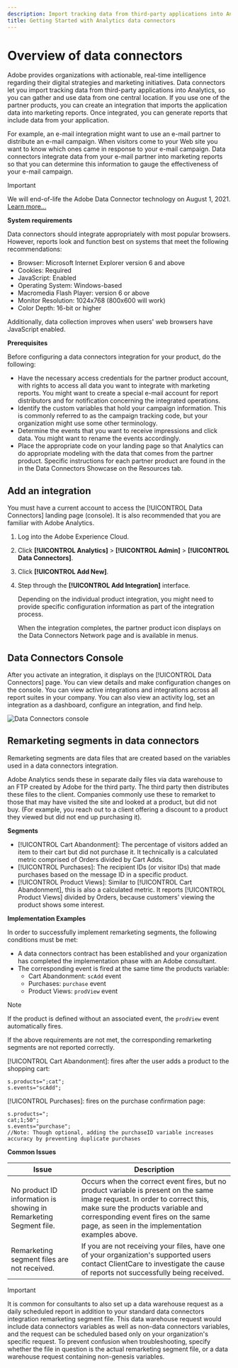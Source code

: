 ```yaml
---
description: Import tracking data from third-party applications into Analytics.
title: Getting Started with Analytics data connectors
---
```


# Overview of data connectors

Adobe provides organizations with actionable, real-time intelligence regarding their digital strategies and marketing initiatives. Data connectors let you import tracking data from third-party applications into Analytics, so you can gather and use data from one central location. If you use one of the partner products, you can create an integration that imports the application data into marketing reports. Once integrated, you can generate reports that include data from your application.

For example, an e-mail integration might want to use an e-mail partner to distribute an e-mail campaign. When visitors come to your Web site you want to know which ones came in response to your e-mail campaign. Data connectors integrate data from your e-mail partner into marketing reports so that you can determine this information to gauge the effectiveness of your e-mail campaign.

>[!IMPORTANT]
>
>We will end-of-life the Adobe Data Connector technology on August 1, 2021. [Learn more...](/help/import/data-connectors/data-connectors-eol.md)

**System requirements**

Data connectors should integrate appropriately with most popular browsers. However, reports look and function best on systems that meet the following recommendations:

* Browser: Microsoft Internet Explorer version 6 and above
* Cookies: Required
* JavaScript: Enabled
* Operating System: Windows-based
* Macromedia Flash Player: version 6 or above
* Monitor Resolution: 1024x768 (800x600 will work)
* Color Depth: 16-bit or higher

Additionally, data collection improves when users' web browsers have JavaScript enabled.

**Prerequisites**

Before configuring a data connectors integration for your product, do the following:

* Have the necessary access credentials for the partner product account, with rights to access all data you want to integrate with marketing reports. You might want to create a special e-mail account for report distributors and for notification concerning the integrated operations.
* Identify the custom variables that hold your campaign information. This is commonly referred to as the campaign tracking code, but your organization might use some other terminology.
* Determine the events that you want to receive impressions and click data. You might want to rename the events accordingly.
* Place the appropriate code on your landing page so that Analytics can do appropriate modeling with the data that comes from the partner product. Specific instructions for each partner product are found in the in the Data Connectors Showcase on the Resources tab.

## Add an integration

You must have a current account to access the [!UICONTROL Data Connectors] landing page (console). It is also recommended that you are familiar with Adobe Analytics.

1. Log into the Adobe Experience Cloud.
1. Click **[!UICONTROL Analytics]** > **[!UICONTROL Admin]** > **[!UICONTROL Data Connectors]**.
1. Click **[!UICONTROL Add New]**.
1. Step through the **[!UICONTROL Add Integration]** interface.

    Depending on the individual product integration, you might need to provide specific configuration information as part of the integration process.

    When the integration completes, the partner product icon displays on the Data Connectors Network page and is available in menus.

## Data Connectors Console

After you activate an integration, it displays on the [!UICONTROL Data Connectors] page. You can view details and make configuration changes on the console. You can view active integrations and integrations across all report suites in your company. You can also view an activity log, set an integration as a dashboard, configure an integration, and find help.

![Data Connectors console](assets/data-connectors-console.png)

## Remarketing segments in data connectors

Remarketing segments are data files that are created based on the variables used in a data connectors integration.

Adobe Analytics sends these in separate daily files via data warehouse to an FTP created by Adobe for the third party. The third party then distributes these files to the client. Companies commonly use these to remarket to those that may have visited the site and looked at a product, but did not buy. (For example, you reach out to a client offering a discount to a product they viewed but did not end up purchasing it).

**Segments**

* [!UICONTROL Cart Abandonment]: The percentage of visitors added an item to their cart but did not purchase it. It technically is a calculated metric comprised of Orders divided by Cart Adds.
* [!UICONTROL Purchases]: The recipient IDs (or visitor IDs) that made purchases based on the message ID in a specific product.
* [!UICONTROL Product Views]: Similar to [!UICONTROL Cart Abandonment], this is also a calculated metric. It reports [!UICONTROL Product Views] divided by Orders, because customers' viewing the product shows some interest.

**Implementation Examples**

In order to successfully implement remarketing segments, the following conditions must be met:

* A data connectors contract has been established and your organization has completed the implementation phase with an Adobe consultant.
* The corresponding event is fired at the same time the products variable:
    * Cart Abandonment: `scAdd` event
    * Purchases: `purchase` event
    * Product Views: `prodView` event

>[!NOTE]
>
>If the product is defined without an associated event, the `prodView` event automatically fires.
>
>If the above requirements are not met, the corresponding remarketing segments are not reported correctly.

[!UICONTROL Cart Abandonment]: fires after the user adds a product to the shopping cart:

```
s.products=";cat";
s.events="scAdd";
```

[!UICONTROL Purchases]: fires on the purchase confirmation page:

```
s.products=";
cat;1;50";
s.events="purchase";
//Note: Though optional, adding the purchaseID variable increases accuracy by preventing duplicate purchases
```

**Common Issues**

| Issue    | Description  |
| -----------| ---------- |  
| No product ID information is showing in Remarketing Segment file. | Occurs when the correct event fires, but no product variable is present on the same image request. In order to correct this, make sure the products variable and corresponding event fires on the same page, as seen in the implementation examples above. |  
| Remarketing segment files are not received. | If you are not receiving your files, have one of your organization's supported users contact ClientCare to investigate the cause of reports not successfully being received. |


>[!IMPORTANT]
>
>It is common for consultants to also set up a data warehouse request as a daily scheduled report in addition to your standard data connectors integration remarketing segment file. This data warehouse request would include data connectors variables as well as non-data connectors variables, and the request can be scheduled based only on your organization's specific request. To prevent confusion when troubleshooting, specify whether the file in question is the actual remarketing segment file, or a data warehouse request containing non-genesis variables.
